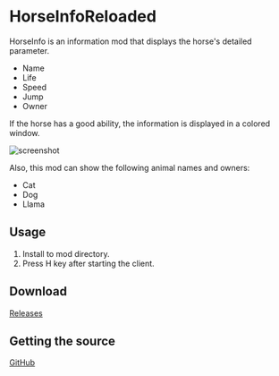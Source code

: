 # HorseInfoReloaded

HorseInfo is an information mod that displays the horse's detailed parameter.

* Name
* Life
* Speed
* Jump
* Owner

If the horse has a good ability, the information is displayed in a colored window.

![screenshot](https://i.imgur.com/hQ7fqVn.jpg)

Also, this mod can show the following animal names and owners:

* Cat
* Dog
* Llama

## Usage

1. Install to mod directory.
2. Press H key after starting the client.

## Download

[Releases](https://github.com/fubira/HorseInfoReloaded/releases)

## Getting the source

[GitHub](https://github.com/fubira/HorseInfoReloaded.git)
